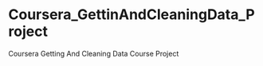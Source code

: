 Coursera_GettinAndCleaningData_Project
======================================

Coursera Getting And Cleaning Data Course Project
